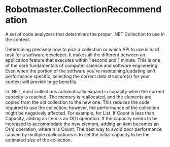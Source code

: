 # Robotmaster.CollectionRecommendation

A set of code analyzers that determines the proper .NET Collection to use in the context.

Determining precisely how to pick a collection or which API to use is hard task for a software developer. It makes all the different between an application feature that executes within 1 second and 1 minute. This is one of the core fundamentals of computer science and software engineering. Even when the portion of the software you're maintaining/updating isn't performance specific, selecting the correct data structure(s) for your context will provide huge benefits.

In .NET, most collections automatically expand in capacity when the current capacity is reached. The memory is reallocated, and the elements are copied from the old collection to the new one. This reduces the code required to use the collection; however, the performance of the collection might be negatively affected. For example, for List<T>, If Count is less than Capacity, adding an item is an O(1) operation. If the capacity needs to be increased to accommodate the new element, adding an item becomes an O(n) operation, where n is Count. The best way to avoid poor performance caused by multiple reallocations is to set the initial capacity to be the estimated size of the collection.
